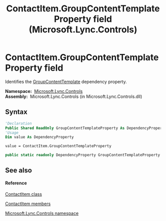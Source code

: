 ﻿---
title: ContactItem.GroupContentTemplateProperty field (Microsoft.Lync.Controls)
TOCTitle: GroupContentTemplateProperty field
ms:assetid: F:Microsoft.Lync.Controls.ContactItem.GroupContentTemplateProperty_DI_3_UC_OCS14MrefLyncWPF
ms:mtpsurl: https://msdn.microsoft.com/en-us/library/microsoft.lync.controls.contactitem.groupcontenttemplateproperty_di_3_uc_ocs14mreflyncwpf(v=office.15)
ms:contentKeyID: 48588571
ms.date: 07/28/2014
mtps_version: v=office.15
f1_keywords:
- Microsoft.Lync.Controls.ContactItem.GroupContentTemplateProperty
dev_langs:
- CSharp
- JScript
- VB
- other
---

# ContactItem.GroupContentTemplateProperty field

Identifies the [GroupContentTemplate](contactitem-groupcontenttemplate-property-microsoft-lync-controls_1.md) dependency property.

**Namespace:**  [Microsoft.Lync.Controls](microsoft-lync-controls-namespace_1.md)  
**Assembly:**  Microsoft.Lync.Controls (in Microsoft.Lync.Controls.dll)

## Syntax

``` vb
'Declaration
Public Shared ReadOnly GroupContentTemplateProperty As DependencyProperty
'Usage
Dim value As DependencyProperty

value = ContactItem.GroupContentTemplateProperty
```

``` csharp
public static readonly DependencyProperty GroupContentTemplateProperty
```

## See also

#### Reference

[ContactItem class](contactitem-class-microsoft-lync-controls_1.md)

[ContactItem members](contactitem-members-microsoft-lync-controls_1.md)

[Microsoft.Lync.Controls namespace](microsoft-lync-controls-namespace_1.md)

